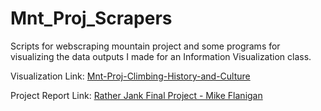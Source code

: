 # Mnt_Proj_Scrapers
Scripts for webscraping mountain project and some programs for visualizing the data outputs I made for an Information Visualization class.


Visualization Link:
[Mnt-Proj-Climbing-History-and-Culture](https://mikeflanigan.github.io/Mnt_Proj_Scrapers/Mnt-Proj-Climbing-History-and-Culture.html)

Project Report Link:
[Rather Jank Final Project - Mike Flanigan](https://mikeflanigan.github.io/Mnt_Proj_Scrapers/Formatted-Final-Write-Up-Mike-Flanigan.pdf)
